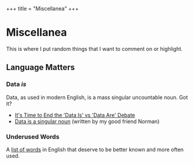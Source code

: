 +++
title = "Miscellanea"
+++

# Miscellanea

This is where I put random things that I want to comment on or highlight.

## Language Matters

### Data *is*

Data, as used in modern English, is a mass singular uncountable noun. Got it?

- [It's Time to End the 'Data Is' vs 'Data Are' Debate](https://www.vice.com/en/article/594aj8/its-time-to-end-the-data-is-vs-data-are-debate)
- [Data is a singular noun](http://purl.org/nxg/note/singular-data) (written by my good friend Norman)

### Underused Words

A [list of words](https://wordwarriors.wayne.edu/list) in English that deserve to be better known and more often used.

